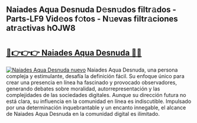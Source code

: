## Naiades Aqua Desnuda D𝚎sn𝚞dos filtr𝚊dos - Parts-LF9 Vid𝚎os f𝚘tos - N𝚞evas filtr𝚊ciones atr𝚊ctivas hOJW8

# <h2><a href="http://mbduw2a.tromn.icu/?c=Naiades+Aqua+Desnuda">🔗👉👉👉 Naiades Aqua Desnuda 🔗🔗</a></h2>

[![Naiades Aqua Desnuda nuevo](https://i.imgur.com/pEAQMta.gif)](http://mbduw2a.tromn.icu/?c=Naiades+Aqua+Desnuda)
Naiades Aqua Desnuda, una persona compleja y estimulante, desafía la definición fácil. Su enfoque único para crear una presencia en línea ha fascinado y provocado observadores, generando debates sobre moralidad, autorrepresentación y las complejidades de las sociedades digitales. Aunque su dirección futura no está clara, su influencia en la comunidad en línea es indiscutible. Impulsado por una determinación inquebrantable y un encanto innegable, el alcance de Naiades Aqua Desnuda en la comunidad digital es ilimitado.
